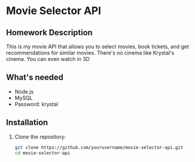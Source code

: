 # Movie Selector API

## Homework Description
This is my movie API that allows you to select movies, book tickets, and get recommendations for similar movies. 
There's no cinema like Krystal's cinema. You can even watch in 3D

## What's needed
- Node.js
- MySQL
- Password: krystal

## Installation
1. Clone the repository:
   ```bash
   git clone https://github.com/yourusername/movie-selector-api.git
   cd movie-selector-api
